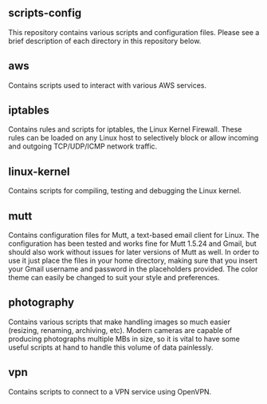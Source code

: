 scripts-config
--------------
This repository contains various scripts and configuration files. Please see a
brief description of each directory in this repository below.

## aws
Contains scripts used to interact with various AWS services.

## iptables
Contains rules and scripts for iptables, the Linux Kernel Firewall. These rules
can be loaded on any Linux host to selectively block or allow incoming and
outgoing TCP/UDP/ICMP network traffic.

## linux-kernel
Contains scripts for compiling, testing and debugging the Linux kernel.

## mutt
Contains configuration files for Mutt, a text-based email client for Linux. The
configuration has been tested and works fine for Mutt 1.5.24 and Gmail, but
should also work without issues for later versions of Mutt as well. In order to
use it just place the files in your home directory, making sure that you insert
your Gmail username and password in the placeholders provided. The color theme
can easily be changed to suit your style and preferences.

## photography
Contains various scripts that make handling images so much easier (resizing,
renaming, archiving, etc). Modern cameras are capable of producing photographs
multiple MBs in size, so it is vital to have some useful scripts at hand to
handle this volume of data painlessly.

## vpn
Contains scripts to connect to a VPN service using OpenVPN.

